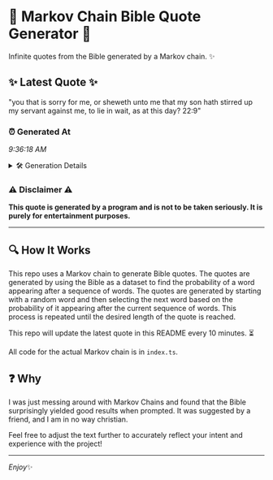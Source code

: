 # 📖 Markov Chain Bible Quote Generator 📖

Infinite quotes from the Bible generated by a Markov chain. ✨

## ✨ Latest Quote ✨
"you that is sorry for me, or sheweth unto me that my son hath stirred up my servant against me, to lie in wait, as at this day? 22:9"

### ⏰ Generated At
*9:36:18 AM*

<details>
    <summary>🛠️ Generation Details</summary>
    <p>
        <strong>🌱 Seed:</strong> you<br>
        <strong>🔄 Iterations:</strong> 28<br>
        <strong>📜 Context History:</strong><br>[ you ]: that<br>[ you, that ]: is<br>[ you, that, is ]: sorry<br>[ you, that, is, sorry ]: for<br>[ you, that, is, sorry, for ]: me,<br>[ you, that, is, sorry, for, me, ]: or<br>[ that, is, sorry, for, me,, or ]: sheweth<br>[ is, sorry, for, me,, or, sheweth ]: unto<br>[ sorry, for, me,, or, sheweth, unto ]: me<br>[ for, me,, or, sheweth, unto, me ]: that<br>[ me,, or, sheweth, unto, me, that ]: my<br>[ or, sheweth, unto, me, that, my ]: son<br>[ sheweth, unto, me, that, my, son ]: hath<br>[ unto, me, that, my, son, hath ]: stirred<br>[ me, that, my, son, hath, stirred ]: up<br>[ that, my, son, hath, stirred, up ]: my<br>[ my, son, hath, stirred, up, my ]: servant<br>[ son, hath, stirred, up, my, servant ]: against<br>[ hath, stirred, up, my, servant, against ]: me,<br>[ stirred, up, my, servant, against, me, ]: to<br>[ up, my, servant, against, me,, to ]: lie<br>[ my, servant, against, me,, to, lie ]: in<br>[ servant, against, me,, to, lie, in ]: wait,<br>[ against, me,, to, lie, in, wait, ]: as<br>[ me,, to, lie, in, wait,, as ]: at<br>[ to, lie, in, wait,, as, at ]: this<br>[ lie, in, wait,, as, at, this ]: day?<br>[ in, wait,, as, at, this, day? ]: 22:9<br>
    </p>
</details>

### ⚠️ Disclaimer ⚠️
**This quote is generated by a program and is not to be taken seriously. It is purely for entertainment purposes.**

---

## 🔍 How It Works

This repo uses a Markov chain to generate Bible quotes. The quotes are generated by using the Bible as a dataset to find the probability of a word appearing after a sequence of words. The quotes are generated by starting with a random word and then selecting the next word based on the probability of it appearing after the current sequence of words. This process is repeated until the desired length of the quote is reached.

This repo will update the latest quote in this README every 10 minutes. ⏳

All code for the actual Markov chain is in `index.ts`.

## ❓ Why

I was just messing around with Markov Chains and found that the Bible surprisingly yielded good results when prompted. 
It was suggested by a friend, and I am in no way christian.

Feel free to adjust the text further to accurately reflect your intent and experience with the project!

---

*Enjoy*✨
